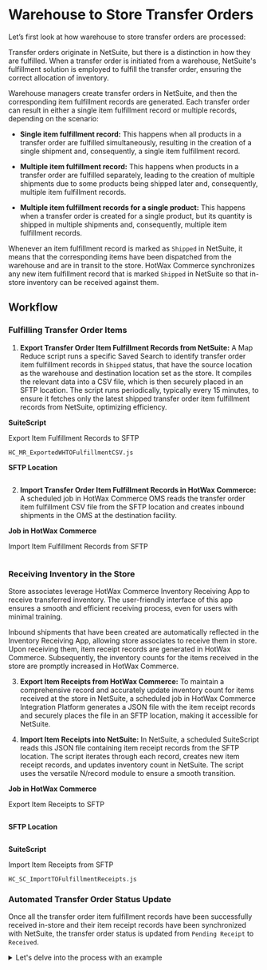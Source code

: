 # Warehouse to Store Transfer Orders

Let’s first look at how warehouse to store transfer orders are processed:

Transfer orders originate in NetSuite, but there is a distinction in how they are fulfilled. When a transfer order is initiated from a warehouse, NetSuite's fulfillment solution is employed to fulfill the transfer order, ensuring the correct allocation of inventory.

Warehouse managers create transfer orders in NetSuite, and then the corresponding item fulfillment records are generated. Each transfer order can result in either a single item fulfillment record or multiple records, depending on the scenario:

- **Single item fulfillment record:** This happens when all products in a transfer order are fulfilled simultaneously, resulting in the creation of a single shipment and, consequently, a single item fulfillment record.

- **Multiple item fulfillment record:** This happens when products in a transfer order are fulfilled separately, leading to the creation of multiple shipments due to some products being shipped later and, consequently, multiple item fulfillment records.

- **Multiple item fulfillment records for a single product:** This happens when a transfer order is created for a single product, but its quantity is shipped in multiple shipments and, consequently, multiple item fulfillment records.

Whenever an item fulfillment record is marked as `Shipped` in NetSuite, it means that the corresponding items have been dispatched from the warehouse and are in transit to the store. HotWax Commerce synchronizes any new item fulfillment record that is marked `Shipped` in NetSuite so that in-store inventory can be received against them.

## Workflow

### Fulfilling Transfer Order Items

1. **Export Transfer Order Item Fulfillment Records from NetSuite:** A Map Reduce script runs a specific Saved Search to identify transfer order item fulfillment records in `Shipped` status, that have the source location as the warehouse and destination location set as the store. It compiles the relevant data into a CSV file, which is then securely placed in an SFTP location. The script runs periodically, typically every 15 minutes, to ensure it fetches only the latest shipped transfer order item fulfillment records from NetSuite, optimizing efficiency.

**SuiteScript**

Export Item Fulfillment Records to SFTP

```
HC_MR_ExportedWHTOFulfillmentCSV.js
```

**SFTP Location**

```

```

2. **Import Transfer Order Item Fulfillment Records in HotWax Commerce:** A scheduled job in HotWax Commerce OMS reads the transfer order item fulfillment CSV file from the SFTP location and creates inbound shipments in the OMS at the destination facility.

**Job in HotWax Commerce**

Import Item Fulfillment Records from SFTP

```

```

### Receiving Inventory in the Store

Store associates leverage HotWax Commerce Inventory Receiving App to receive transferred inventory. The user-friendly interface of this app ensures a smooth and efficient receiving process, even for users with minimal training.

Inbound shipments that have been created are automatically reflected in the Inventory Receiving App, allowing store associates to receive them in store. Upon receiving them, item receipt records are generated in HotWax Commerce. Subsequently, the inventory counts for the items received in the store are promptly increased in HotWax Commerce.

3. **Export Item Receipts from HotWax Commerce:** To maintain a comprehensive record and accurately update inventory count for items received at the store in NetSuite, a scheduled job in HotWax Commerce Integration Platform generates a JSON file with the item receipt records and securely places the file in an SFTP location, making it accessible for NetSuite.

4. **Import Item Receipts into NetSuite:** In NetSuite, a scheduled SuiteScript reads this JSON file containing item receipt records from the SFTP location. The script iterates through each record, creates new item receipt records, and updates inventory count in NetSuite. The script uses the versatile N/record module to ensure a smooth transition.

**Job in HotWax Commerce**

Export Item Receipts to SFTP

```

```

**SFTP Location**

```

```

**SuiteScript**

Import Item Receipts from SFTP

```
HC_SC_ImportTOFulfillmentReceipts.js
```

### Automated Transfer Order Status Update

Once all the transfer order item fulfillment records have been successfully received in-store and their item receipt records have been synchronized with NetSuite, the transfer order status is updated from `Pending Receipt` to `Received`.

<details>
  <summary>Let's delve into the process with an example</summary>
  
  Consider a scenario where a retailer operates a store named Brooklyn, alongside a central warehouse. The Brooklyn store is experiencing low stock levels for a particular product, so the store manager requests a transfer of 100 quantities from the central warehouse. In this event, a warehouse-to-store transfer order is created for 100 quantities in NetSuite. 

  It's possible that the warehouse manager ships these quantities in multiple shipments. For example, 60 quantities might be picked, packed, and shipped initially, with the remaining 40 scheduled for shipment at a later time. In this setup, a transfer order for 100 quantities will have two item fulfillment records created in NetSuite. The first record reflects the fulfillment of 60 quantities, marked with a `Shipped` status, indicating their dispatch from the warehouse. The second record represents the remaining 40 quantities.

  Following this, a Map Reduce script generates a CSV file containing details of the item fulfillment record for the initial 60 quantities and places it at an SFTP location.

  A scheduled job in HotWax Commerce OMS reads this CSV file and creates an inbound shipment at the Brooklyn store location. Store associates use Inventory Receiving App to initiate in-store receiving against this shipment. Upon receiving, item receipt records are generated in HotWax Commerce, increasing the product inventory by 60 quantities at the Brooklyn store location. Subsequently, HotWax Commerce then synchronizes these item receipt records to NetSuite to accurately update the inventory count in NetSuite as well.

  Once the second item fulfillment record is fulfilled in NetSuite and shipped from the central warehouse, the Map Reduce script again creates a CSV file containing details of the item final fulfillment record for the remaining 40 quantities and places it at an SFTP location.

  A scheduled job in HotWax Commerce OMS reads this CSV file and creates another inbound shipment at the Brooklyn store location. Upon receiving, item receipt records are generated in HotWax Commerce, increasing the product inventory by 40 quantities at the Brooklyn store location. Subsequently, these item receipt records are synchronized to NetSuite, marking the completion of the transfer order in NetSuite, updating inventory counts and updating transfer order status from `Pending Receipt` to `Received`.
</details>
